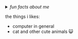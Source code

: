 <details>
<summary><em>fun facts about me</em></summary>

my github profile is a meme itself  
my codes are useless.

i have no social skillz.  
no friends to playing game or talk about how fun is computer science.  
that doesn't mean i'm incel or something. 
i don't want to hurt anyone's feelings.    

my whole life is pointless and painful.

please ignore this page and move on.  
also don't worry, i'm not gonna die for at least 10 years.  
i'm really sorry for being a depressed af...
  
*now, back to fun story!*
  
---
  
</details>

the things i likes:
- computer in general
- cat and other cute animals 😺
